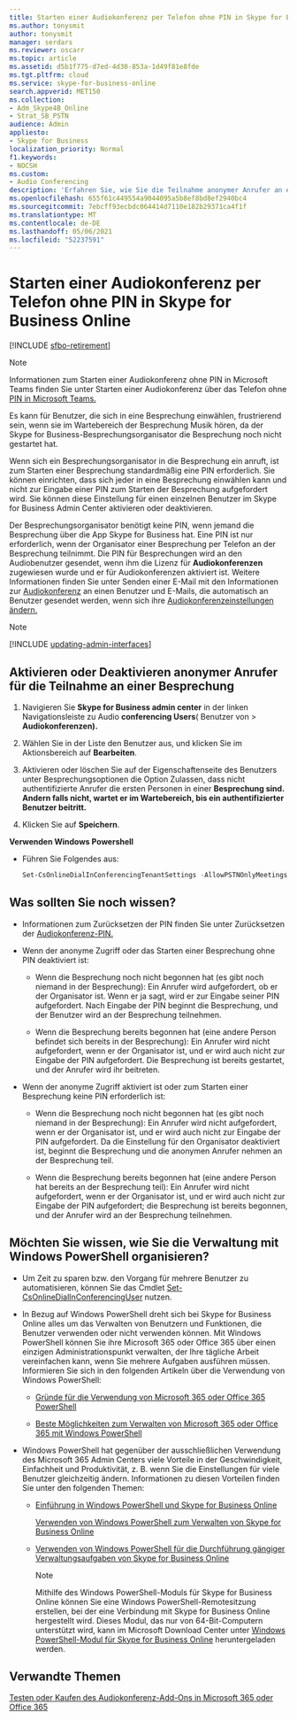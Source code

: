 ```yaml
---
title: Starten einer Audiokonferenz per Telefon ohne PIN in Skype for Business Online
ms.author: tonysmit
author: tonysmit
manager: serdars
ms.reviewer: oscarr
ms.topic: article
ms.assetid: d5b1f775-d7ed-4d30-853a-1d49f81e8fde
ms.tgt.pltfrm: cloud
ms.service: skype-for-business-online
search.appverid: MET150
ms.collection:
- Adm_Skype4B_Online
- Strat_SB_PSTN
audience: Admin
appliesto:
- Skype for Business
localization_priority: Normal
f1.keywords:
- NOCSH
ms.custom:
- Audio Conferencing
description: 'Erfahren Sie, wie Sie die Teilnahme anonymer Anrufer an einer Besprechung über Skype for Business Admin Center oder mithilfe eines PowerShell-Skripts aktivieren oder deaktivieren. '
ms.openlocfilehash: 655f61c449554a9044095a5b8ef8bd8ef2940bc4
ms.sourcegitcommit: 7ebcff93ecbdc064414d7110e182b29371ca4f1f
ms.translationtype: MT
ms.contentlocale: de-DE
ms.lasthandoff: 05/06/2021
ms.locfileid: "52237591"
---
```

# <a name="start-an-audio-conference-over-the-phone-without-a-pin-in-skype-for-business-online"></a>Starten einer Audiokonferenz per Telefon ohne PIN in Skype for Business Online

[!INCLUDE [sfbo-retirement](../../Hub/includes/sfbo-retirement.md)]

> [!Note]
> Informationen zum Starten einer Audiokonferenz ohne PIN in Microsoft Teams finden Sie unter Starten einer Audiokonferenz über das Telefon ohne [PIN in Microsoft Teams.](/MicrosoftTeams/start-an-audio-conference-over-the-phone-without-a-pin-in-teams)

Es kann für Benutzer, die sich in eine Besprechung einwählen, frustrierend sein, wenn sie im Wartebereich der Besprechung Musik hören, da der Skype for Business-Besprechungsorganisator die Besprechung noch nicht gestartet hat. 
  
Wenn sich ein Besprechungsorganisator in die Besprechung ein anruft, ist zum Starten einer Besprechung standardmäßig eine PIN erforderlich. Sie können einrichten, dass sich jeder in eine Besprechung einwählen kann und nicht zur Eingabe einer PIN zum Starten der Besprechung aufgefordert wird. Sie können diese Einstellung für einen einzelnen Benutzer im Skype for Business Admin Center aktivieren oder deaktivieren.
  
Der Besprechungsorganisator benötigt keine PIN, wenn jemand die Besprechung über die App Skype for Business hat. Eine PIN ist nur erforderlich, wenn der Organisator einer Besprechung per Telefon an der Besprechung teilnimmt. Die PIN für Besprechungen wird an den Audiobenutzer gesendet, wenn ihm die Lizenz für **Audiokonferenzen** zugewiesen wurde und er für Audiokonferenzen aktiviert ist. Weitere Informationen finden Sie unter Senden einer E-Mail mit den Informationen zur [Audiokonferenz](send-an-email-to-a-user-with-their-dial-in-information.md) an einen Benutzer und E-Mails, die automatisch an Benutzer gesendet werden, wenn sich ihre [Audiokonferenzeinstellungen ändern.](emails-sent-to-users-when-their-settings-change.md)

> [!NOTE]
> [!INCLUDE [updating-admin-interfaces](../includes/updating-admin-interfaces.md)]
  
## <a name="enable-or-disable-anonymous-callers-from-joining-a-meeting"></a>Aktivieren oder Deaktivieren anonymer Anrufer für die Teilnahme an einer Besprechung
    
1. Navigieren Sie **Skype for Business admin center** in der linken Navigationsleiste zu Audio **conferencing Users**( Benutzer von  >  **Audiokonferenzen).** 
    
2. Wählen Sie in der Liste den Benutzer aus, und klicken Sie im Aktionsbereich auf **Bearbeiten**. 
    
3. Aktivieren oder löschen Sie auf der Eigenschaftenseite des Benutzers unter Besprechungsoptionen die Option Zulassen, dass nicht authentifizierte Anrufer die ersten Personen in einer **Besprechung sind. Andern falls nicht, wartet er im Wartebereich, bis ein authentifizierter Benutzer beitritt.**
    
4. Klicken Sie auf **Speichern**. 


    
 **Verwenden Windows Powershell**
  
- Führen Sie Folgendes aus: 
    
  ```PowerShell
  Set-CsOnlineDialInConferencingTenantSettings -AllowPSTNOnlyMeetingsByDefault $true | $false
  ```

## <a name="what-else-should-you-know"></a>Was sollten Sie noch wissen?

- Informationen zum Zurücksetzen der PIN finden Sie unter Zurücksetzen der [Audiokonferenz-PIN.](reset-the-audio-conferencing-pin.md)
    
- Wenn der anonyme Zugriff oder das Starten einer Besprechung ohne PIN deaktiviert ist:
    
  - Wenn die Besprechung noch nicht begonnen hat (es gibt noch niemand in der Besprechung): Ein Anrufer wird aufgefordert, ob er der Organisator ist. Wenn er ja sagt, wird er zur Eingabe seiner PIN aufgefordert. Nach Eingabe der PIN beginnt die Besprechung, und der Benutzer wird an der Besprechung teilnehmen.
    
  - Wenn die Besprechung bereits begonnen hat (eine andere Person befindet sich bereits in der Besprechung): Ein Anrufer wird nicht aufgefordert, wenn er der Organisator ist, und er wird auch nicht zur Eingabe der PIN aufgefordert. Die Besprechung ist bereits gestartet, und der Anrufer wird ihr beitreten.
    
- Wenn der anonyme Zugriff aktiviert ist oder zum Starten einer Besprechung keine PIN erforderlich ist:
    
  - Wenn die Besprechung noch nicht begonnen hat (es gibt noch niemand in der Besprechung): Ein Anrufer wird nicht aufgefordert, wenn er der Organisator ist, und er wird auch nicht zur Eingabe der PIN aufgefordert. Da die Einstellung für den Organisator deaktiviert ist, beginnt die Besprechung und die anonymen Anrufer nehmen an der Besprechung teil.
    
  - Wenn die Besprechung bereits begonnen hat (eine andere Person hat bereits an der Besprechung teil): Ein Anrufer wird nicht aufgefordert, wenn er der Organisator ist, und er wird auch nicht zur Eingabe der PIN aufgefordert; die Besprechung ist bereits begonnen, und der Anrufer wird an der Besprechung teilnehmen.
    
## <a name="want-to-know-how-to-manage-with-windows-powershell"></a>Möchten Sie wissen, wie Sie die Verwaltung mit Windows PowerShell organisieren?

- Um Zeit zu sparen bzw. den Vorgang für mehrere Benutzer zu automatisieren, können Sie das Cmdlet [Set-CsOnlineDialInConferencingUser](/powershell/module/skype/Set-CsOnlineDialInConferencingUser) nutzen.
    
- In Bezug auf Windows PowerShell dreht sich bei Skype for Business Online alles um das Verwalten von Benutzern und Funktionen, die Benutzer verwenden oder nicht verwenden können. Mit Windows PowerShell können Sie ihre Microsoft 365 oder Office 365 über einen einzigen Administrationspunkt verwalten, der Ihre tägliche Arbeit vereinfachen kann, wenn Sie mehrere Aufgaben ausführen müssen. Informieren Sie sich in den folgenden Artikeln über die Verwendung von Windows PowerShell:
    
  - [Gründe für die Verwendung von Microsoft 365 oder Office 365 PowerShell](/microsoft-365/enterprise/why-you-need-to-use-microsoft-365-powershell)
    
  - [Beste Möglichkeiten zum Verwalten von Microsoft 365 oder Office 365 mit Windows PowerShell](/previous-versions//dn568025(v=technet.10))
    
- Windows PowerShell hat gegenüber der ausschließlichen Verwendung des Microsoft 365 Admin Centers viele Vorteile in der Geschwindigkeit, Einfachheit und Produktivität, z. B. wenn Sie die Einstellungen für viele Benutzer gleichzeitig ändern. Informationen zu diesen Vorteilen finden Sie unter den folgenden Themen: 
    
  - [Einführung in Windows PowerShell und Skype for Business Online](../set-up-your-computer-for-windows-powershell/set-up-your-computer-for-windows-powershell.md)
    
    [Verwenden von Windows PowerShell zum Verwalten von Skype for Business Online](../set-up-your-computer-for-windows-powershell/set-up-your-computer-for-windows-powershell.md)
    
  - [Verwenden von Windows PowerShell für die Durchführung gängiger Verwaltungsaufgaben von Skype for Business Online](../set-up-your-computer-for-windows-powershell/set-up-your-computer-for-windows-powershell.md)
    
    > [!NOTE]
    > Mithilfe des Windows PowerShell-Moduls für Skype for Business Online können Sie eine Windows PowerShell-Remotesitzung erstellen, bei der eine Verbindung mit Skype for Business Online hergestellt wird. Dieses Modul, das nur von 64-Bit-Computern unterstützt wird, kann im Microsoft Download Center unter [Windows PowerShell-Modul für Skype for Business Online](https://go.microsoft.com/fwlink/?LinkId=294688) heruntergeladen werden.
  
## <a name="related-topics"></a>Verwandte Themen

[Testen oder Kaufen des Audiokonferenz-Add-Ons in Microsoft 365 oder Office 365](../audio-conferencing-in-office-365/try-or-purchase-audio-conferencing-in-office-365.md)
